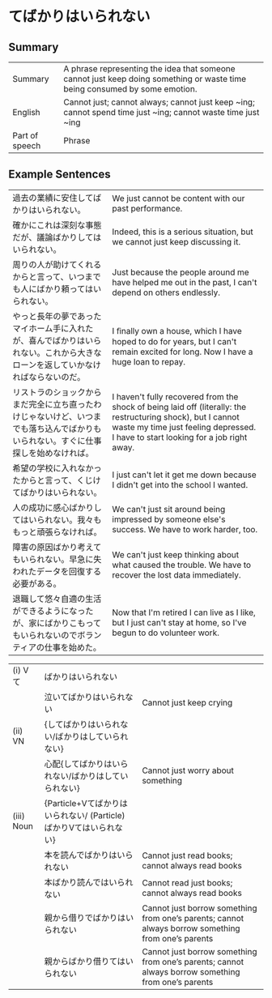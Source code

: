 # てばかりはいられない

## Summary

<table><tr>   <td>Summary</td>   <td>A phrase representing the idea that someone cannot just keep doing something or waste time being consumed by some emotion.</td></tr><tr>   <td>English</td>   <td>Cannot just; cannot always; cannot just keep ~ing; cannot spend time just ~ing; cannot waste time just ~ing</td></tr><tr>   <td>Part of speech</td>   <td>Phrase</td></tr></table>

## Example Sentences

<table><tr>   <td>過去の業績に安住してばかりはいられない。</td>   <td>We just cannot be content with our past performance.</td></tr><tr>   <td>確かにこれは深刻な事態だが、議論ばかりしてはいられない。</td>   <td>Indeed, this is a serious situation, but we cannot just keep discussing it.</td></tr><tr>   <td>周りの人が助けてくれるからと言って、いつまでも人にばかり頼ってはいられない。</td>   <td>Just because the people around me have helped me out in the past, I can't depend on others endlessly.</td></tr><tr>   <td>やっと長年の夢であったマイホーム手に入れたが、喜んでばかりはいられない。これから大きなローンを返していかなければならないのだ。</td>   <td>I ﬁnally own a house, which I have hoped to do for years, but I can't remain excited for long. Now I have a huge loan to repay.</td></tr><tr>   <td>リストラのショックからまだ完全に立ち直ったわけじゃないけど、いつまでも落ち込んでばかりもいられない。すぐに仕事探しを始めなければ。</td>   <td>I haven't fully recovered from the shock of being laid off (literally: the restructuring shock), but I cannot waste my time just feeling depressed. I have to start looking for a job right away.</td></tr><tr>   <td>希望の学校に入れなかったからと言って、くじけてばかりはいられない。</td>   <td>I just can't let it get me down because I didn't get into the school I wanted.</td></tr><tr>   <td>人の成功に感心ばかりしてはいられない。我々ももっと頑張らなければ。</td>   <td>We can't just sit around being impressed by someone else's success. We have to work harder, too.</td></tr><tr>   <td>障害の原因ばかり考えてもいられない。早急に失われたデータを回復する必要がある。</td>   <td>We can't just keep thinking about what caused the trouble. We have to recover the lost data immediately.</td></tr><tr>   <td>退職して悠々自適の生活ができるようになったが、家にばかりこもってもいられないのでボランティアの仕事を始めた。</td>   <td>Now that I'm retired I can live as I like, but I just can't stay at home, so I've begun to do volunteer work.</td></tr></table>

<table class="table"><tbody><tr class="tr head"><td class="td"><span class="numbers">(i)</span> <span class="bold">Vて</span></td><td class="td"><span class="concept">ばかりはいられない</span></td><td class="td"></td></tr><tr class="tr"><td class="td"></td><td class="td"><span>泣いて</span><span class="concept">ばかりはいられない</span></td><td class="td"><span>Cannot just keep crying</span></td></tr><tr class="tr head"><td class="td"><span class="numbers">(ii)</span> <span class="bold">VN</span></td><td class="td"><span>{</span><span class="concept">してばかりはいられない</span><span>/</span><span class="concept">ばかりはしていられない</span><span>}</span></td><td class="td"></td></tr><tr class="tr"><td class="td"></td><td class="td"><span>心配{</span><span class="concept">してばかりはいられない</span><span>/</span><span class="concept">ばかりはしていられない</span><span>}</span></td><td class="td"><span>Cannot just worry about something</span></td></tr><tr class="tr head"><td class="td"><span class="numbers">(iii)</span> <span class="bold">Noun</span></td><td class="td"><span>{Particle+V</span><span class="concept">てばかりはいられない</span><span>/ (Particle)</span> <span class="concept">ばかり</span><span>Vて</span><span class="concept">はいられない</span><span>}</span></td><td class="td"></td></tr><tr class="tr"><td class="td"></td><td class="td"><span>本を読ん</span><span class="concept">でばかりはいられない</span></td><td class="td"><span>Cannot just read books; cannot always read books</span></td></tr><tr class="tr"><td class="td"></td><td class="td"><span>本</span><span class="concept">ばかり</span><span>読ん</span><span class="concept">ではいられない</span></td><td class="td"><span>Cannot read just books; cannot always read books</span></td></tr><tr class="tr"><td class="td"></td><td class="td"><span>親から借り</span><span class="concept">でばかりはいられない</span></td><td class="td"><span>Cannot just borrow something from one’s parents; cannot always borrow something from one’s parents</span></td></tr><tr class="tr"><td class="td"></td><td class="td"><span>親から</span><span class="concept">ばかり</span><span>借り</span><span class="concept">てはいられない</span></td><td class="td"><span>Cannot just borrow something from one’s parents; cannot always borrow something from one’s parents</span></td></tr></tbody></table>

